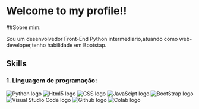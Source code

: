 # Welcome to my profile!!

##Sobre mim:

Sou um desenvolvedor Front-End Python intermediario,atuando como web-developer,tenho habilidade em Bootstap.

## Skills

### 1. Linguagem de programação:

![Python logo](https://img.shields.io/badge/Python-FFD43B?style=for-the-badge&logo=python&logoColor=blue)
![Html5 logo](https://img.shields.io/badge/HTML5-E34F26?style=for-the-badge&logo=html5&logoColor=white)
![CSS logo](https://img.shields.io/badge/CSS3-1572B6?style=for-the-badge&logo=css3&logoColor=white)
![JavaScipt logo](https://img.shields.io/badge/JavaScript-323330?style=for-the-badge&logo=javascript&logoColor=F7DF1E)
![BootStrap logo](https://img.shields.io/badge/Bootstrap-563D7C?style=for-the-badge&logo=bootstrap&logoColor=white)
![Visual Studio Code logo](https://img.shields.io/badge/Visual_Studio_Code-0078D4?style=for-the-badge&logo=visual%20studio%20code&logoColor=white)
![Github logo](https://img.shields.io/badge/GitHub-100000?style=for-the-badge&logo=github&logoColor=white)
![Colab logo](https://img.shields.io/badge/Colab-F9AB00?style=for-the-badge&logo=googlecolab&color=525252)

